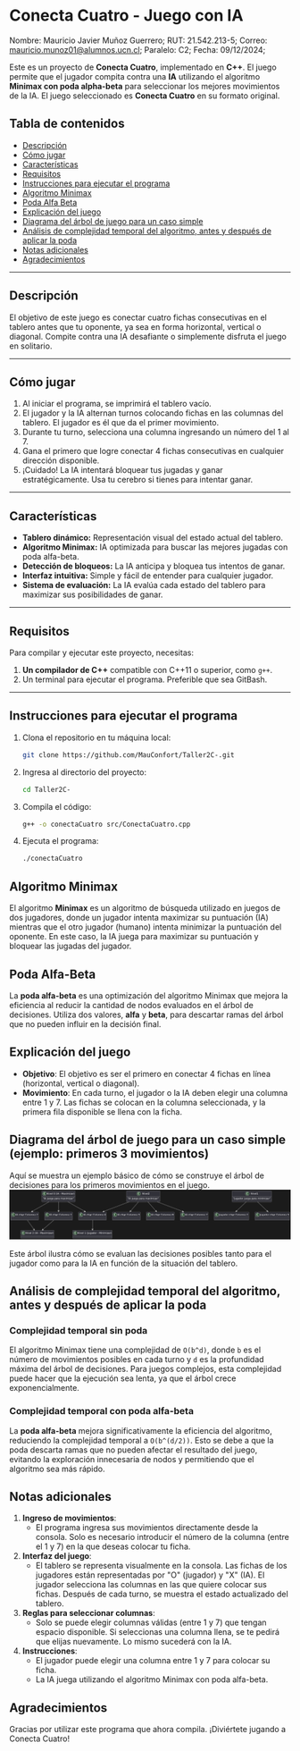 # Conecta Cuatro - Juego con IA
Nombre: Mauricio Javier Muñoz Guerrero;
RUT: 21.542.213-5;
Correo: mauricio.munoz01@alumnos.ucn.cl;
Paralelo: C2;
Fecha: 09/12/2024;

Este es un proyecto de **Conecta Cuatro**, implementado en **C++**. El juego permite que el jugador compita contra una **IA** utilizando el algoritmo **Minimax con poda alpha-beta** para seleccionar los mejores movimientos de la IA. El juego seleccionado es **Conecta Cuatro** en su formato original.

## Tabla de contenidos
- [Descripción](#descripción)
- [Cómo jugar](#cómo-jugar)
- [Características](#características)
- [Requisitos](#requisitos)
- [Instrucciones para ejecutar el programa](#instrucciones-para-ejecutar-el-programa)
- [Algoritmo Minimax](#algoritmo-minimax)
- [Poda Alfa Beta](#poda-alfa-beta)
- [Explicación del juego](#explicación-del-juego)
- [Diagrama del árbol de juego para un caso simple](#diagrama-del-árbol-de-juego-para-un-caso-simple)
- [Análisis de complejidad temporal del algoritmo, antes y después de aplicar la poda](#análisis-de-complejidad-temporal-del-algoritmo-antes-y-después-de-aplicar-la-poda)
- [Notas adicionales](#notas-adicionales)
- [Agradecimientos](#agradecimientos)

---

## Descripción

El objetivo de este juego es conectar cuatro fichas consecutivas en el tablero antes que tu oponente, ya sea en forma horizontal, vertical o diagonal. Compite contra una IA desafiante o simplemente disfruta el juego en solitario.

---

## Cómo jugar

1. Al iniciar el programa, se imprimirá el tablero vacío.  
2. El jugador y la IA alternan turnos colocando fichas en las columnas del tablero. El jugador es él que da el primer movimiento.  
3. Durante tu turno, selecciona una columna ingresando un número del 1 al 7.  
4. Gana el primero que logre conectar 4 fichas consecutivas en cualquier dirección disponible.  
5. ¡Cuidado! La IA intentará bloquear tus jugadas y ganar estratégicamente. Usa tu cerebro si tienes para intentar ganar.

---

## Características

- **Tablero dinámico:** Representación visual del estado actual del tablero.
- **Algoritmo Minimax:** IA optimizada para buscar las mejores jugadas con poda alfa-beta.
- **Detección de bloqueos:** La IA anticipa y bloquea tus intentos de ganar.
- **Interfaz intuitiva:** Simple y fácil de entender para cualquier jugador.
- **Sistema de evaluación:** La IA evalúa cada estado del tablero para maximizar sus posibilidades de ganar.

---
## Requisitos

Para compilar y ejecutar este proyecto, necesitas:  

1. **Un compilador de C++** compatible con C++11 o superior, como `g++`.  
2. Un terminal para ejecutar el programa. Preferible que sea GitBash.

---
## Instrucciones para ejecutar el programa

1. Clona el repositorio en tu máquina local:
    ```bash
    git clone https://github.com/MauConfort/Taller2C-.git
    ```
2. Ingresa al directorio del proyecto:
    ```bash
    cd Taller2C-
    ```
3. Compila el código:
    ```bash
    g++ -o conectaCuatro src/ConectaCuatro.cpp
    ```
4. Ejecuta el programa:
    ```bash
    ./conectaCuatro
    ```
## Algoritmo Minimax

El algoritmo **Minimax** es un algoritmo de búsqueda utilizado en juegos de dos jugadores, donde un jugador intenta maximizar su puntuación (IA) mientras que el otro jugador (humano) intenta minimizar la puntuación del oponente. En este caso, la IA juega para maximizar su puntuación y bloquear las jugadas del jugador.

## Poda Alfa-Beta

La **poda alfa-beta** es una optimización del algoritmo Minimax que mejora la eficiencia al reducir la cantidad de nodos evaluados en el árbol de decisiones. Utiliza dos valores, **alfa** y **beta**, para descartar ramas del árbol que no pueden influir en la decisión final.

## Explicación del juego

- **Objetivo**: El objetivo es ser el primero en conectar 4 fichas en línea (horizontal, vertical o diagonal).
- **Movimiento**: En cada turno, el jugador o la IA deben elegir una columna entre 1 y 7. Las fichas se colocan en la columna seleccionada, y la primera fila disponible se llena con la ficha.

## Diagrama del árbol de juego para un caso simple (ejemplo: primeros 3 movimientos)

Aquí se muestra un ejemplo básico de cómo se construye el árbol de decisiones para los primeros movimientos en el juego.
![Diagrama de árbol con primeros movimientos](Arbol_Codigo.png)

Este árbol ilustra cómo se evaluan las decisiones posibles tanto para el jugador como para la IA en función de la situación del tablero.

## Análisis de complejidad temporal del algoritmo, antes y después de aplicar la poda

### Complejidad temporal sin poda

El algoritmo Minimax tiene una complejidad de `O(b^d)`, donde `b` es el número de movimientos posibles en cada turno y `d` es la profundidad máxima del árbol de decisiones. Para juegos complejos, esta complejidad puede hacer que la ejecución sea lenta, ya que el árbol crece exponencialmente.

### Complejidad temporal con poda alfa-beta

La **poda alfa-beta** mejora significativamente la eficiencia del algoritmo, reduciendo la complejidad temporal a `O(b^(d/2))`. Esto se debe a que la poda descarta ramas que no pueden afectar el resultado del juego, evitando la exploración innecesaria de nodos y permitiendo que el algoritmo sea más rápido.

## Notas adicionales

1. **Ingreso de movimientos**:
   - El programa ingresa sus movimientos directamente desde la consola. Solo es necesario introducir el número de la columna (entre el 1 y 7) en la que deseas colocar tu ficha.
2. **Interfaz del juego**:
   - El tablero se representa visualmente en la consola. Las fichas de los jugadores están representadas por "O" (jugador) y "X" (IA). El jugador selecciona las columnas en las que quiere colocar sus fichas. Después de cada turno, se muestra el estado actualizado del tablero.
3. **Reglas para seleccionar columnas**:
   - Solo se puede elegir columnas válidas (entre 1 y 7) que tengan espacio disponible. Si seleccionas una columna llena, se te pedirá que elijas nuevamente. Lo mismo sucederá con la IA.
4. **Instrucciones**:
   - El jugador puede elegir una columna entre 1 y 7 para colocar su ficha.
   - La IA juega utilizando el algoritmo Minimax con poda alfa-beta.

## Agradecimientos

Gracias por utilizar este programa que ahora compila. ¡Diviértete jugando a Conecta Cuatro!



